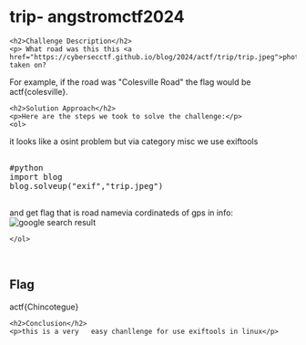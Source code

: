 <!DOCTYPE html>
<html>

<body>
    <h1>trip- angstromctf2024</h1>

    <h2>Challenge Description</h2>
    <p> What road was this this <a href="https://cybersecctf.github.io/blog/2024/actf/trip/trip.jpeg">photo</a> taken on?

For example, if the road was "Colesville Road" the flag would be actf{colesville}.
</p>
 
    <h2>Solution Approach</h2>
    <p>Here are the steps we took to solve the challenge:</p>
    <ol>
  it looks like a osint problem but via category misc we use exiftools 
<pre> 
#python
import blog 
blog.solveup("exif","trip.jpeg")

</pre>
   and get flag that is road namevia cordinateds of gps in info:
 <img src=" https://cybersecctf.github.io/blog/2024/actf/trip/google.png" alt="google search result" class="inline"/>

    </ol>
<br>
    <h2>Flag</h2>
    <p class="flag">actf{Chincotegue}
</p>

    <h2>Conclusion</h2>
    <p>this is a very   easy chanllenge for use exiftools in linux</p>
</body>
</html>



